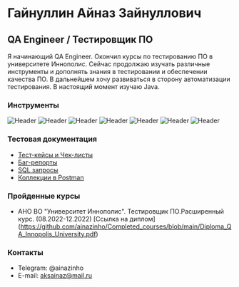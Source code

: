 # Гайнуллин Айназ Зайнуллович

## QA Engineer / Тестировщик ПО

Я начинающий QA Engineer. Окончил курсы по тестированию ПО в университете Иннополис.
Сейчас продолжаю изучать различные инструменты и дополнять знания в тестировании и обеспечении качества ПО.
В дальнейшем хочу развиваться в сторону автоматизации тестирования. В настоящий момент изучаю Java. 
 
### Инструменты

![Header](https://img.shields.io/badge/Postman-090909?style=for-the-badge&logo=postman)
![Header](https://img.shields.io/badge/Git-090909?style=for-the-badge&logo=git)
![Header](https://img.shields.io/badge/Github-090909?style=for-the-badge&logo=github)
![Header](https://img.shields.io/badge/MySQL-090909?style=for-the-badge&logo=mysql)
![Header](https://img.shields.io/badge/DevTools-090909?style=for-the-badge&logo=googlechrome)
![Header](https://img.shields.io/badge/Docker-090909?style=for-the-badge&logo=docker)
![Header](https://img.shields.io/badge/Linux-090909?style=for-the-badge&logo=linux)

### Тестовая документация

- [Тест-кейсы и Чек-листы](https://github.com/ainazinho/Test_cases_and_Checklists.git)
- [Баг-репорты](https://github.com/ainazinho/Bug-reports.git)
- [SQL запросы](https://github.com/ainazinho/SQL)
- [Коллекции в Postman](https://github.com/ainazinho/RestAPI.git)

### Пройденные курсы

- АНО ВО "Университет Иннополис". Тестировщик ПО.Расширенный курс. (08.2022-12.2022)
[Ссылка на диплом] (https://github.com/ainazinho/Completed_courses/blob/main/Diploma_QA_Innopolis_University.pdf)


### Контакты

- Telegram: @ainazinho
- E-mail: aksainaz@mail.ru


